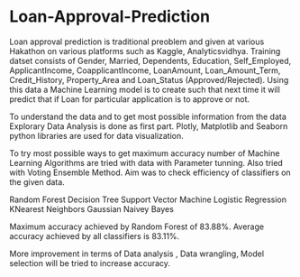 # Loan-Approval-Prediction

Loan approval prediction is traditional preoblem and given at various Hakathon on various platforms such as Kaggle, Analyticsvidhya. 
Training datset consists of Gender, Married,	Dependents,	Education,	Self_Employed,	ApplicantIncome,	CoapplicantIncome,	LoanAmount,	Loan_Amount_Term,	Credit_History,	Property_Area and Loan_Status (Approved/Rejected). Using this data a Machine Learning model is to create such that next time it will predict that if Loan for particular application is to approve or not. 

To understand the data and to get most possible information from the data Explorary Data Analysis is done as first part. 
Plotly, Matplotlib and Seaborn python libraries are used for data visualization. 

To try most possible ways to get maximum accuracy number of Machine Learning Algorithms are tried with data with Parameter tunning.
Also tried with Voting Ensemble Method. Aim was to check efficiency of classifiers on the given data.

Random Forest
Decision Tree
Support Vector Machine
Logistic Regression
KNearest Neighbors
Gaussian Naivey Bayes

Maximum accuracy achieved by Random Forest of 83.88%.
Average accuracy achieved by all classifiers is 83.11%.

More improvement in terms of Data analysis , Data wrangling, Model selection will be tried to increase accuracy.
